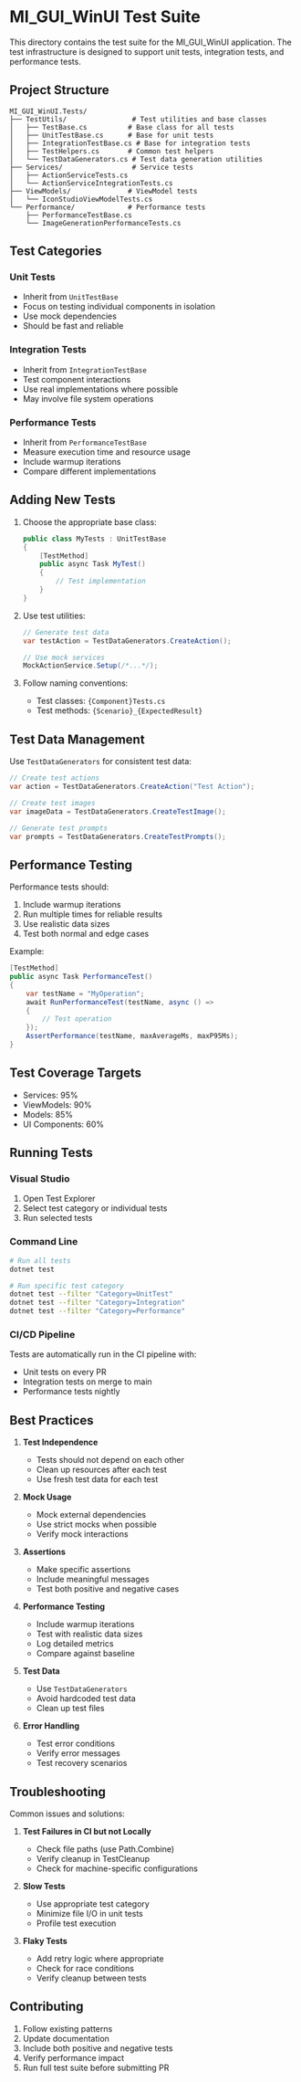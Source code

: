 # MI_GUI_WinUI Test Suite

This directory contains the test suite for the MI_GUI_WinUI application. The test infrastructure is designed to support unit tests, integration tests, and performance tests.

## Project Structure

```
MI_GUI_WinUI.Tests/
├── TestUtils/                # Test utilities and base classes
│   ├── TestBase.cs          # Base class for all tests
│   ├── UnitTestBase.cs      # Base for unit tests
│   ├── IntegrationTestBase.cs # Base for integration tests
│   ├── TestHelpers.cs       # Common test helpers
│   └── TestDataGenerators.cs # Test data generation utilities
├── Services/                 # Service tests
│   ├── ActionServiceTests.cs
│   └── ActionServiceIntegrationTests.cs
├── ViewModels/              # ViewModel tests
│   └── IconStudioViewModelTests.cs
└── Performance/             # Performance tests
    ├── PerformanceTestBase.cs
    └── ImageGenerationPerformanceTests.cs
```

## Test Categories

### Unit Tests
- Inherit from `UnitTestBase`
- Focus on testing individual components in isolation
- Use mock dependencies
- Should be fast and reliable

### Integration Tests
- Inherit from `IntegrationTestBase`
- Test component interactions
- Use real implementations where possible
- May involve file system operations

### Performance Tests
- Inherit from `PerformanceTestBase`
- Measure execution time and resource usage
- Include warmup iterations
- Compare different implementations

## Adding New Tests

1. Choose the appropriate base class:
   ```csharp
   public class MyTests : UnitTestBase
   {
       [TestMethod]
       public async Task MyTest()
       {
           // Test implementation
       }
   }
   ```

2. Use test utilities:
   ```csharp
   // Generate test data
   var testAction = TestDataGenerators.CreateAction();

   // Use mock services
   MockActionService.Setup(/*...*/);
   ```

3. Follow naming conventions:
   - Test classes: `{Component}Tests.cs`
   - Test methods: `{Scenario}_{ExpectedResult}`

## Test Data Management

Use `TestDataGenerators` for consistent test data:
```csharp
// Create test actions
var action = TestDataGenerators.CreateAction("Test Action");

// Create test images
var imageData = TestDataGenerators.CreateTestImage();

// Generate test prompts
var prompts = TestDataGenerators.CreateTestPrompts();
```

## Performance Testing

Performance tests should:
1. Include warmup iterations
2. Run multiple times for reliable results
3. Use realistic data sizes
4. Test both normal and edge cases

Example:
```csharp
[TestMethod]
public async Task PerformanceTest()
{
    var testName = "MyOperation";
    await RunPerformanceTest(testName, async () =>
    {
        // Test operation
    });
    AssertPerformance(testName, maxAverageMs, maxP95Ms);
}
```

## Test Coverage Targets

- Services: 95%
- ViewModels: 90%
- Models: 85%
- UI Components: 60%

## Running Tests

### Visual Studio
1. Open Test Explorer
2. Select test category or individual tests
3. Run selected tests

### Command Line
```bash
# Run all tests
dotnet test

# Run specific test category
dotnet test --filter "Category=UnitTest"
dotnet test --filter "Category=Integration"
dotnet test --filter "Category=Performance"
```

### CI/CD Pipeline
Tests are automatically run in the CI pipeline with:
- Unit tests on every PR
- Integration tests on merge to main
- Performance tests nightly

## Best Practices

1. **Test Independence**
   - Tests should not depend on each other
   - Clean up resources after each test
   - Use fresh test data for each test

2. **Mock Usage**
   - Mock external dependencies
   - Use strict mocks when possible
   - Verify mock interactions

3. **Assertions**
   - Make specific assertions
   - Include meaningful messages
   - Test both positive and negative cases

4. **Performance Testing**
   - Include warmup iterations
   - Test with realistic data sizes
   - Log detailed metrics
   - Compare against baseline

5. **Test Data**
   - Use `TestDataGenerators`
   - Avoid hardcoded test data
   - Clean up test files

6. **Error Handling**
   - Test error conditions
   - Verify error messages
   - Test recovery scenarios

## Troubleshooting

Common issues and solutions:

1. **Test Failures in CI but not Locally**
   - Check file paths (use Path.Combine)
   - Verify cleanup in TestCleanup
   - Check for machine-specific configurations

2. **Slow Tests**
   - Use appropriate test category
   - Minimize file I/O in unit tests
   - Profile test execution

3. **Flaky Tests**
   - Add retry logic where appropriate
   - Check for race conditions
   - Verify cleanup between tests

## Contributing

1. Follow existing patterns
2. Update documentation
3. Include both positive and negative tests
4. Verify performance impact
5. Run full test suite before submitting PR